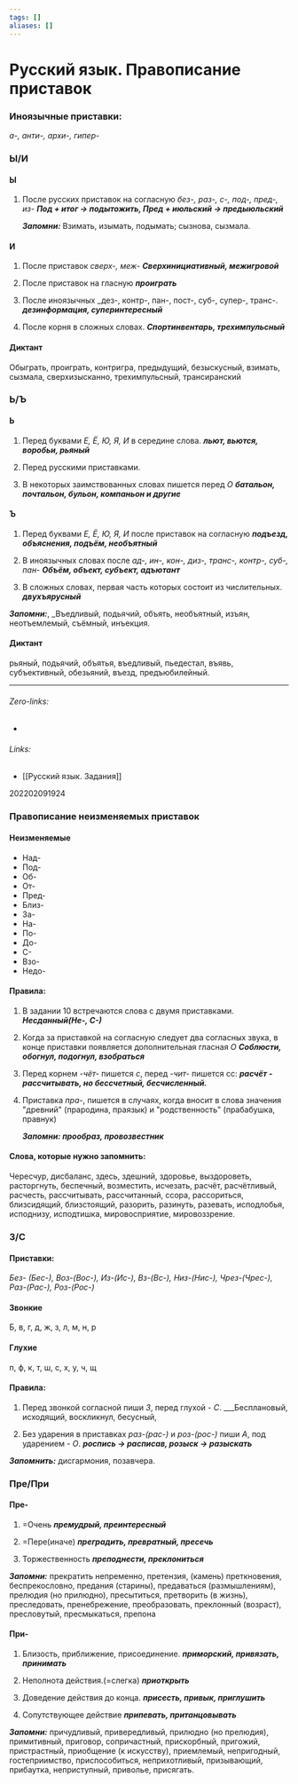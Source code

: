 ```yaml
---
tags: []
aliases: []
---
```

# Русский язык. Правописание приставок
### Иноязычные приставки:
_а-, анти-, архи-, гипер-_


### Ы/И

#### Ы
1. После русских приставок на согласную _без-, раз-, с-, под-, пред-, из-_
	___Под + итог -> подытожить,
	Пред + июльский -> предыюльский___

	___Запомни:___ Взимать, изымать, подымать; сызнова, сызмала.

#### И
1. После приставок _сверх-, меж-_
	___Сверхинициативный, межигровой___
	
2. После приставок на гласную
	___проиграть___
	 
3. После иноязычных _дез-, контр-, пан-, пост-, суб-, супер-, транс-.
	___дезинформация, суперинтересный___
	
4. После корня в сложных словах.
	___Спортинвентарь, трехимпульсный___ 

#### Диктант
Обыграть, проиграть, контригра, предыдущий, безыскусный, взимать, сызмала, сверхизысканно, трехимпульсный, трансиранский 

### Ь/Ъ

#### Ь
1. Перед буквами _Е, Ё, Ю, Я, И_ в середине слова.
	___льют, вьются, воробьи, рьяный___

2.  Перед русскими приставками.

3. В некоторых заимствованных словах пишется перед _О_
	___батальон, почтальон, бульон, компаньон и другие___

#### Ъ
1. Перед буквами _Е, Ё, Ю, Я, И_ после приставок на согласную
	___подъезд, объяснения, подъём, необъятный___

2. В иноязычных словах после _ад-, ин-, кон-, диз-, транс-, контр-, суб-, пан-_
	___Объём, объект, субъект, адъютант___

3. В сложных словах, первая часть которых состоит из числительных.
	___двухъярусный___


___Запомни:___, _Въедливый, подьячий, объять, необъятный, изъян, неотъемлемый, съёмный, инъекция.

#### Диктант
рьяный, подьячий, объятья, въедливый, пьедестал, въявь, субъективный, обезьяний, въезд, предъюбилейный.
___
###### Zero-links:
-
###### Links:
- [[Русский язык. Задания]]

202202091924
### Правописание неизменяемых приставок
#### Неизменяемые
- Над-
- Под-
- Об-
- От-
- Пред-
- Близ-
- За-
- На-
- По-
- До-
- С-
- Взо-
- Недо-

#### Правила:
1. В задании 10 встречаются слова с двумя приставками.
	___Несданный(Не-, С-)___

2. Когда за приставкой на согласную следует два согласных звука, в конце приставки появляется дополнительная гласная _О_
	___Соблюсти, обогнул, подогнул, взобраться___

3.  Перед корнем _-чёт-_ пишется _с_, перед _-чит-_ пишется сс:
	___расчёт - рассчитывать, но бессчетный, бесчисленный.___

4. Приставка _пра-_, пишется в случаях, когда вносит в слова значения "древний" (прародина, праязык) и "родственность" (прабабушка, правнук)

	___Запомни: прообраз, провозвестник___


#### Слова, которые нужно запомнить:
Чересчур, дисбаланс, здесь, здешний, здоровье, выздороветь, расторгнуть, беспечный, возместить, исчезать, расчёт, расчётливый, расчесть, рассчитывать, рассчитанный, ссора, рассоритьcя, близсидящий, близстоящий, разорить, разинуть, разевать, исподлобья, исподнизу, исподтишка, мировосприятие, мировоззрение.



### З/C

#### Приставки:
_Без- (Бес-), Воз-(Вос-), Из-(Ис-), Вз-(Вс-), Низ-(Нис-), Чрез-(Чрес-), Раз-(Рас-), Роз-(Рос-)_

#### Звонкие
Б, в, г, д, ж, з, л, м, н, р

#### Глухие
п, ф, к, т, ш, с, х, у, ч, щ


#### Правила:
1. Перед звонкой согласной пиши _З_, перед глухой - _C_.
	___Бесплановый, исходящий, воскликнул, бесусный, 

2. Без ударения в приставках _раз-(рас-)_ и _роз-(рос-)_ пиши _А_, под ударением - _О_.
	___роспись -> расписав, розыск -> разыскать___ 

___Запомнить:___ дисгармония, позавчера.

### Пре/При

#### Пре-
1. =Очень
	___премудрый, преинтересный___

2. =Пере(иначе)
	___преградить, превратный, пресечь___

3. Торжественность
	___преподнести, преклониться___ 

___Запомни:___ прекратить непременно, претензия, (камень) преткновения, беспрекословно, предания (старины),  предаваться (размышлениям), прелюдия (но прилюдно), пресытиться, претворить (в жизнь), преследовать, пренебрежение, преобразовать, преклонный (возраст), пресловутый, пресмыкаться, препона

#### При-
1. Близость, приближение, присоединение.
	___приморский, привязать, принимать___

2. Неполнота действия.(=слегка)
	___приоткрыть___

3. Доведение действия до конца.
	___присесть, привык, приглушить___

4. Сопутствующее действие
	___припевать, пританцовывать___

___Запомни:___ причудливый, привередливый, прилюдно (но прелюдия), примитивный, приговор, сопричастный, прискорбный, пригожий, пристрастный, приобщение (к искусству), приемлемый, непригодный, гостеприимство, приспособиться, неприхотливый, призывающий, прибаутка, неприступный, приволье, присягать.